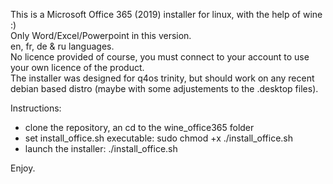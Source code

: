 This is a Microsoft Office 365 (2019) installer for linux, with the help of wine :)  
Only Word/Excel/Powerpoint in this version.  
en, fr, de & ru languages.  
No licence provided of course, you must connect to your account to use your own licence of the product.  
The installer was designed for q4os trinity, but should work on any recent debian based distro (maybe with some adjustements to the .desktop files).

Instructions:
- clone the repository, an cd to the wine_office365 folder
- set install_office.sh executable: sudo chmod +x ./install_office.sh
- launch the installer: ./install_office.sh

Enjoy.


